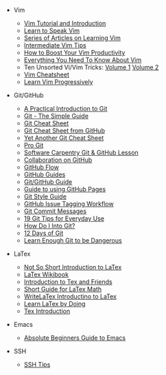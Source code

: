 * Vim
  * [Vim Tutorial and Introduction](http://danielmiessler.com/study/vim/)
  * [Learn to Speak Vim](http://yanpritzker.com/2011/12/16/learn-to-speak-vim-verbs-nouns-and-modifiers/)
  * [Series of Articles on Learning Vim](http://benmccormick.org/tag/learning-vim-in-2014/)
  * [Intermediate Vim Tips](http://ideasintosoftware.com/vim-productivity-tips/)
  * [How to Boost Your Vim Productivity](http://sheerun.net/2014/03/21/how-to-boost-your-vim-productivity/)
  * [Everything You Need To Know About Vim](https://github.com/mhinz/vim-galore)
  * Ten Unsorted Vi/Vim Tricks: [Volume 1](http://blog.terminal.com/vi-tips-and-tricks/) [Volume 2](https://blog.terminal.com/ten-unsorted-vi-vim-tricks-volume-2/)
  * [Vim Cheatsheet](http://vim.rtorr.com/)
  * [Learn Vim Progressively](http://yannesposito.com/Scratch/en/blog/Learn-Vim-Progressively/)
  
* Git/GitHub
  * [A Practical Introduction to Git](http://mrchlblng.me/2014/09/practical-git-introduction/)
  * [Git - The Simple Guide](http://rogerdudler.github.io/git-guide/)
  * [Git Cheat Sheet](http://overapi.com/git/)
  * [Git Cheat Sheet from GitHub](https://github.com/github/training-materials/blob/master/downloads/github-git-cheat-sheet.pdf?raw=true)
  * [Yet Another Git Cheat Sheet](http://www.cheat-sheets.org/saved-copy/git-cheat-sheet.pdf)
  * [Pro Git](http://git-scm.com/book)
  * [Software Carpentry Git & GitHub Lesson](http://software-carpentry.org/v5/novice/git/index.html)
  * [Collaboration on GitHub](https://help.github.com/articles/using-pull-requests)
  * [GitHub Flow](https://guides.github.com/introduction/flow/index.html)
  * [GitHub Guides](https://guides.github.com/)
  * [Git/GitHub Guide](http://kbroman.org/github_tutorial/)
  * [Guide to using GitHub Pages](http://kbroman.org/simple_site/)
  * [Git Style Guide](https://github.com/agis-/git-style-guide)
  * [GitHub Issue Tagging Workflow](https://robinpowered.com/blog/best-practice-system-for-organizing-and-tagging-github-issues/)
  * [Git Commit Messages](http://chris.beams.io/posts/git-commit/)
  * [19 Git Tips for Everyday Use](http://www.alexkras.com/19-git-tips-for-everyday-use/)
  * [How Do I Into Git?](https://gist.github.com/mplewis/a7563c7cb589048a071b)
  * [12 Days of Git](http://vanwilson.info/2016/01/fixing-mistakes-with-git/)
  * [Learn Enough Git to be Dangerous](http://www.learnenough.com/git-tutorial)

* LaTex
  * [Not So Short Introduction to LaTex](http://mirror.math.ku.edu/tex-archive/info/lshort/english/lshort.pdf)
  * [LaTex Wikibook](http://en.wikibooks.org/wiki/LaTeX)
  * [Introduction to Tex and Friends](http://heather.cs.ucdavis.edu/~matloff/LaTeX/Malthy.pdf)
  * [Short Guide for LaTex Math](http://heather.cs.ucdavis.edu/~matloff/LaTeX/Downes.pdf)
  * [WriteLaTex Introductino to LaTex](https://www.writelatex.com/blog/7-free-online-introduction-to-latex-course-part-1#.VH5Y_jCJOuY)
  * [Learn LaTex by Doing](http://www.science.uva.nl/onderwijs/lesmateriaal/latex/latexcourse.pdf)
  * [Tex Introduction](http://www.math.uiuc.edu/~hildebr/tex/texintro.pdf)

* Emacs
  * [Absolute Beginners Guide to Emacs](http://www.jesshamrick.com/2012/09/10/absolute-beginners-guide-to-emacs/)

* SSH
  * [SSH Tips](http://felixmilea.com/2015/06/simple-tips-for-making-the-most-out-of-ssh/)

